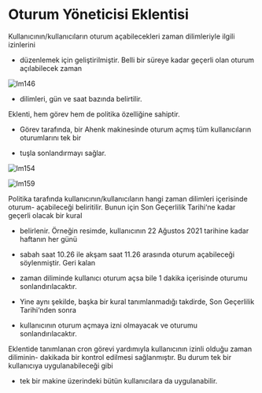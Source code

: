 # Oturum Yöneticisi Eklentisi

Kullanıcının/kullanıcıların oturum açabilecekleri zaman dilimleriyle ilgili izinlerini

- düzenlemek için geliştirilmiştir. Belli bir süreye kadar geçerli olan oturum açılabilecek zaman

![Im146](images/Im146)

- dilimleri, gün ve saat bazında belirtilir.

Eklenti, hem görev hem de politika özelliğine sahiptir.

- Görev tarafında, bir Ahenk makinesinde oturum açmış tüm kullanıcıların oturumlarını tek bir

- tuşla sonlandırmayı sağlar.

![Im154](images/Im154)

![Im159](images/Im159)

Politika tarafında kullanıcının/kullanıcıların hangi zaman dilimleri içerisinde oturum- açabileceği beliritilir. Bunun için Son Geçerlilik Tarihi‘ne kadar geçerli olacak bir kural

- belirlenir. Örneğin resimde, kullanıcının 22 Ağustos 2021 tarihine kadar haftanın her günü

- sabah saat 10.26 ile akşam saat 11.26 arasında oturum açabileceği söylenmiştir. Geri kalan

- zaman diliminde kullanıcı oturum açsa bile 1 dakika içerisinde oturumu sonlandırılacaktır.

- Yine aynı şekilde, başka bir kural tanımlanmadığı takdirde, Son Geçerlilik Tarihi‘nden sonra

- kullanıcının oturum açmaya izni olmayacak ve oturumu sonlandırılacaktır.

Eklentide tanımlanan cron görevi yardımıyla kullanıcının izinli olduğu zaman diliminin- dakikada bir kontrol edilmesi sağlanmıştır. Bu durum tek bir kullanıcıya uygulanabileceği gibi

- tek bir makine üzerindeki bütün kullanıcılara da uygulanabilir.